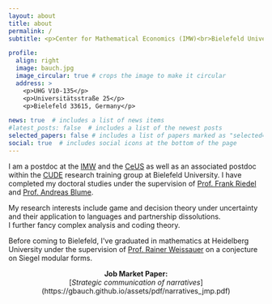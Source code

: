 ```yaml
---
layout: about
title: about
permalink: /
subtitle: <p>Center for Mathematical Economics (IMW)<br>Bielefeld University, Germany</p>

profile:
  align: right
  image: bauch.jpg
  image_circular: true # crops the image to make it circular
  address: >
    <p>UHG V10-135</p>
    <p>Universitätsstraße 25</p>
    <p>Bielefeld 33615, Germany</p>

news: true  # includes a list of news items
#latest_posts: false  # includes a list of the newest posts
selected_papers: false # includes a list of papers marked as "selected={true}"
social: true  # includes social icons at the bottom of the page
---
```



I am a postdoc at the [IMW](https://www.uni-bielefeld.de/zwe/imw/) and the [CeUS](https://www.uni-bielefeld.de/einrichtungen/ceus/) as well as an associated postdoc within the [CUDE](https://www.uni-bielefeld.de/zwe/imw/cude/) research training group at Bielefeld University. I have completed my doctoral studies under the supervision of [Prof. Frank Riedel](https://wwwhomes.uni-bielefeld.de/friedel/) and [Prof. Andreas Blume](https://sites.google.com/site/andreas3blume/).

<p>My research interests include game and decision theory under uncertainty and their application to languages and partnership dissolutions.<br>I further fancy complex analysis and coding theory.</p>

Before coming to Bielefeld, I've graduated in mathematics at Heidelberg University under the supervision of [Prof. Rainer Weissauer](https://www.researchgate.net/profile/Rainer-Weissauer) on a conjecture on Siegel modular forms.



<p style="text-align: center;"><b>Job Market Paper:</b><br>[<em>Strategic communication of narratives</em>](https://gbauch.github.io/assets/pdf/narratives_jmp.pdf)</p>
